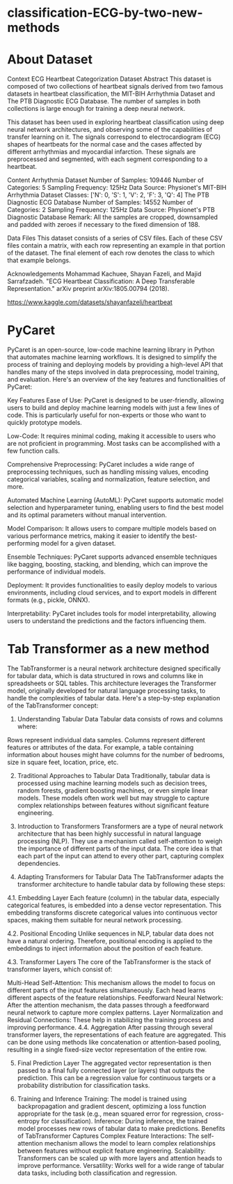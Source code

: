 # classification-ECG-by-two-new-methods

# About Dataset

Context
ECG Heartbeat Categorization Dataset
Abstract
This dataset is composed of two collections of heartbeat signals derived from two famous datasets in heartbeat classification, the MIT-BIH Arrhythmia Dataset and The PTB Diagnostic ECG Database. The number of samples in both collections is large enough for training a deep neural network.

This dataset has been used in exploring heartbeat classification using deep neural network architectures, and observing some of the capabilities of transfer learning on it. The signals correspond to electrocardiogram (ECG) shapes of heartbeats for the normal case and the cases affected by different arrhythmias and myocardial infarction. These signals are preprocessed and segmented, with each segment corresponding to a heartbeat.

Content
Arrhythmia Dataset
Number of Samples: 109446
Number of Categories: 5
Sampling Frequency: 125Hz
Data Source: Physionet's MIT-BIH Arrhythmia Dataset
Classes: ['N': 0, 'S': 1, 'V': 2, 'F': 3, 'Q': 4]
The PTB Diagnostic ECG Database
Number of Samples: 14552
Number of Categories: 2
Sampling Frequency: 125Hz
Data Source: Physionet's PTB Diagnostic Database
Remark: All the samples are cropped, downsampled and padded with zeroes if necessary to the fixed dimension of 188.

Data Files
This dataset consists of a series of CSV files. Each of these CSV files contain a matrix, with each row representing an example in that portion of the dataset. The final element of each row denotes the class to which that example belongs.

Acknowledgements
Mohammad Kachuee, Shayan Fazeli, and Majid Sarrafzadeh. "ECG Heartbeat Classification: A Deep Transferable Representation." arXiv preprint arXiv:1805.00794 (2018).

https://www.kaggle.com/datasets/shayanfazeli/heartbeat

# PyCaret

PyCaret is an open-source, low-code machine learning library in Python that automates machine learning workflows. It is designed to simplify the process of training and deploying models by providing a high-level API that handles many of the steps involved in data preprocessing, model training, and evaluation. Here's an overview of the key features and functionalities of PyCaret:

Key Features
Ease of Use: PyCaret is designed to be user-friendly, allowing users to build and deploy machine learning models with just a few lines of code. This is particularly useful for non-experts or those who want to quickly prototype models.

Low-Code: It requires minimal coding, making it accessible to users who are not proficient in programming. Most tasks can be accomplished with a few function calls.

Comprehensive Preprocessing: PyCaret includes a wide range of preprocessing techniques, such as handling missing values, encoding categorical variables, scaling and normalization, feature selection, and more.

Automated Machine Learning (AutoML): PyCaret supports automatic model selection and hyperparameter tuning, enabling users to find the best model and its optimal parameters without manual intervention.

Model Comparison: It allows users to compare multiple models based on various performance metrics, making it easier to identify the best-performing model for a given dataset.

Ensemble Techniques: PyCaret supports advanced ensemble techniques like bagging, boosting, stacking, and blending, which can improve the performance of individual models.

Deployment: It provides functionalities to easily deploy models to various environments, including cloud services, and to export models in different formats (e.g., pickle, ONNX).

Interpretability: PyCaret includes tools for model interpretability, allowing users to understand the predictions and the factors influencing them.


# Tab Transformer as a new method


The TabTransformer is a neural network architecture designed specifically for tabular data, which is data structured in rows and columns like in spreadsheets or SQL tables. This architecture leverages the Transformer model, originally developed for natural language processing tasks, to handle the complexities of tabular data. Here's a step-by-step explanation of the TabTransformer concept:

1. Understanding Tabular Data
Tabular data consists of rows and columns where:

Rows represent individual data samples.
Columns represent different features or attributes of the data.
For example, a table containing information about houses might have columns for the number of bedrooms, size in square feet, location, price, etc.

2. Traditional Approaches to Tabular Data
Traditionally, tabular data is processed using machine learning models such as decision trees, random forests, gradient boosting machines, or even simple linear models. These models often work well but may struggle to capture complex relationships between features without significant feature engineering.

3. Introduction to Transformers
Transformers are a type of neural network architecture that has been highly successful in natural language processing (NLP). They use a mechanism called self-attention to weigh the importance of different parts of the input data. The core idea is that each part of the input can attend to every other part, capturing complex dependencies.

4. Adapting Transformers for Tabular Data
The TabTransformer adapts the transformer architecture to handle tabular data by following these steps:

4.1. Embedding Layer
Each feature (column) in the tabular data, especially categorical features, is embedded into a dense vector representation. This embedding transforms discrete categorical values into continuous vector spaces, making them suitable for neural network processing.

4.2. Positional Encoding
Unlike sequences in NLP, tabular data does not have a natural ordering. Therefore, positional encoding is applied to the embeddings to inject information about the position of each feature.

4.3. Transformer Layers
The core of the TabTransformer is the stack of transformer layers, which consist of:

Multi-Head Self-Attention: This mechanism allows the model to focus on different parts of the input features simultaneously. Each head learns different aspects of the feature relationships.
Feedforward Neural Network: After the attention mechanism, the data passes through a feedforward neural network to capture more complex patterns.
Layer Normalization and Residual Connections: These help in stabilizing the training process and improving performance.
4.4. Aggregation
After passing through several transformer layers, the representations of each feature are aggregated. This can be done using methods like concatenation or attention-based pooling, resulting in a single fixed-size vector representation of the entire row.

5. Final Prediction Layer
The aggregated vector representation is then passed to a final fully connected layer (or layers) that outputs the prediction. This can be a regression value for continuous targets or a probability distribution for classification tasks.

6. Training and Inference
Training: The model is trained using backpropagation and gradient descent, optimizing a loss function appropriate for the task (e.g., mean squared error for regression, cross-entropy for classification).
Inference: During inference, the trained model processes new rows of tabular data to make predictions.
Benefits of TabTransformer
Captures Complex Feature Interactions: The self-attention mechanism allows the model to learn complex relationships between features without explicit feature engineering.
Scalability: Transformers can be scaled up with more layers and attention heads to improve performance.
Versatility: Works well for a wide range of tabular data tasks, including both classification and regression.
